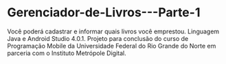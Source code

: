 # Gerenciador-de-Livros---Parte-1
Você poderá cadastrar e informar quais livros você emprestou. Linguagem Java e Android Studio 4.0.1. Projeto para conclusão do curso de Programação Mobile da Universidade Federal do Rio Grande do Norte em parceria com o Instituto Metrópole Digital. 
